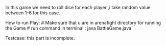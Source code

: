 In this game we need to roll dice for each player ,i take random value between 1-6 for this case.

How to run Play:
          # Make sure that u are in arenafight directory for running the Game
          # run command in terminal : java BattleGame.java


Testcase: this part is incomplete.
